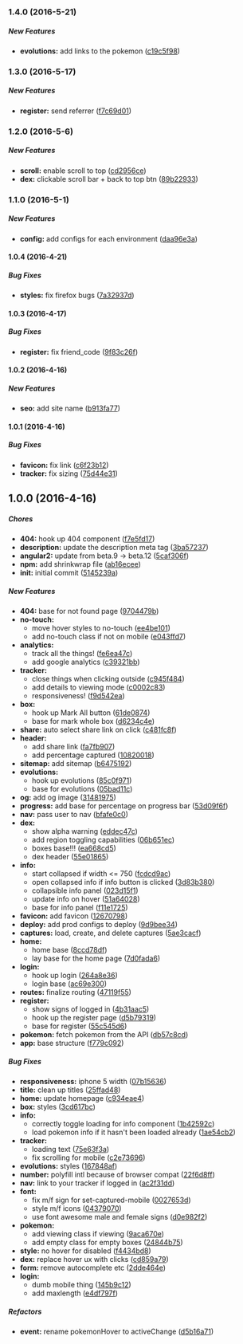 ### 1.4.0 (2016-5-21)

##### New Features

* **evolutions:** add links to the pokemon ([c19c5f98](https://github.com/robinjoseph08/rmj.io/commit/c19c5f983f5e2c35a77bc96769254e9ddc0b4534))

### 1.3.0 (2016-5-17)

##### New Features

* **register:** send referrer ([f7c69d01](https://github.com/robinjoseph08/rmj.io/commit/f7c69d01930984be814e606ed68aa2ceab03ce21))

### 1.2.0 (2016-5-6)

##### New Features

* **scroll:** enable scroll to top ([cd2956ce](https://github.com/robinjoseph08/rmj.io/commit/cd2956ce24d52d30d5e4ed3910e07a525456557b))
* **dex:** clickable scroll bar + back to top btn ([89b22933](https://github.com/robinjoseph08/rmj.io/commit/89b22933c4dd1a621fa21b2f0e090216b3f0a832))

### 1.1.0 (2016-5-1)

##### New Features

* **config:** add configs for each environment ([daa96e3a](https://github.com/robinjoseph08/rmj.io/commit/daa96e3a22eb87dee24142e748c7db1e49bd7fdd))

#### 1.0.4 (2016-4-21)

##### Bug Fixes

* **styles:** fix firefox bugs ([7a32937d](https://github.com/robinjoseph08/rmj.io/commit/7a32937de928feb7cea34f8b85b0444885ea36d8))

#### 1.0.3 (2016-4-17)

##### Bug Fixes

* **register:** fix friend_code ([9f83c26f](https://github.com/robinjoseph08/rmj.io/commit/9f83c26fe18fb1c5e6217c3ad5cd03794d10f1aa))

#### 1.0.2 (2016-4-16)

##### New Features

* **seo:** add site name ([b913fa77](https://github.com/robinjoseph08/rmj.io/commit/b913fa770d5d427d2d11954f2e4e1d2c2a03adfc))

#### 1.0.1 (2016-4-16)

##### Bug Fixes

* **favicon:** fix link ([c6f23b12](https://github.com/robinjoseph08/rmj.io/commit/c6f23b1262079fe8ac66a3d55d264ffc66789755))
* **tracker:** fix sizing ([75d44e31](https://github.com/robinjoseph08/rmj.io/commit/75d44e31a6153e2a59753c62a334b81a1ae0985b))

## 1.0.0 (2016-4-16)

##### Chores

* **404:** hook up 404 component ([f7e5fd17](https://github.com/robinjoseph08/rmj.io/commit/f7e5fd17012e17bec0bf3fe88a826d50d613e3f8))
* **description:** update the description meta tag ([3ba57237](https://github.com/robinjoseph08/rmj.io/commit/3ba572378535d87c070092111a9aa4dd0b0caba9))
* **angular2:** update from beta.9 -> beta.12 ([5caf306f](https://github.com/robinjoseph08/rmj.io/commit/5caf306fc560a7406b654ffa3d8b780a0088134a))
* **npm:** add shrinkwrap file ([ab16ecee](https://github.com/robinjoseph08/rmj.io/commit/ab16ecee99ae0813dc7ffbe242b5ddb70ab0128c))
* **init:** initial commit ([5145239a](https://github.com/robinjoseph08/rmj.io/commit/5145239a5901800fd1e864de67727ca8221a8258))

##### New Features

* **404:** base for not found page ([9704479b](https://github.com/robinjoseph08/rmj.io/commit/9704479b4e5931ec4d0b0d870dce8b4bc8281e62))
* **no-touch:**
  * move hover styles to no-touch ([ee4be101](https://github.com/robinjoseph08/rmj.io/commit/ee4be1017cb73d6334c8c96ff0e573206a949bec))
  * add no-touch class if not on mobile ([e043ffd7](https://github.com/robinjoseph08/rmj.io/commit/e043ffd7115ada83bc537702e18e8f21861cbf96))
* **analytics:**
  * track all the things! ([fe6ea47c](https://github.com/robinjoseph08/rmj.io/commit/fe6ea47c40b988a2095f182a01340ca805321270))
  * add google analytics ([c39321bb](https://github.com/robinjoseph08/rmj.io/commit/c39321bb214d490d5e5af1187f4b62fc6068b17f))
* **tracker:**
  * close things when clicking outside ([c945f484](https://github.com/robinjoseph08/rmj.io/commit/c945f484463285e0f639efcc00f0577d03f1aa23))
  * add details to viewing mode ([c0002c83](https://github.com/robinjoseph08/rmj.io/commit/c0002c837ecb713779577057bf22909083d36553))
  * responsiveness! ([f9d542ea](https://github.com/robinjoseph08/rmj.io/commit/f9d542eab06134ac8141f76560a5e58f19e1f96d))
* **box:**
  * hook up Mark All button ([61de0874](https://github.com/robinjoseph08/rmj.io/commit/61de08745be97c74c219ca322b4410ad47de6967))
  * base for mark whole box ([d6234c4e](https://github.com/robinjoseph08/rmj.io/commit/d6234c4e83a8d6a1f7e43a41de39c1f5bc40e4cc))
* **share:** auto select share link on click ([c481fc8f](https://github.com/robinjoseph08/rmj.io/commit/c481fc8fb8307571effa67971a45e020284e8a6e))
* **header:**
  * add share link ([fa7fb907](https://github.com/robinjoseph08/rmj.io/commit/fa7fb907c1da830d913c7d350011b9c7fb08a389))
  * add percentage captured ([10820018](https://github.com/robinjoseph08/rmj.io/commit/108200183690a8fa811e21e7c2c43b288e8128a7))
* **sitemap:** add sitemap ([b6475192](https://github.com/robinjoseph08/rmj.io/commit/b647519251a76afbd9a04973082936593f2c66be))
* **evolutions:**
  * hook up evolutions ([85c0f971](https://github.com/robinjoseph08/rmj.io/commit/85c0f971c4383e120704f8107bd7baff8f03ff64))
  * base for evolutions ([05bad11c](https://github.com/robinjoseph08/rmj.io/commit/05bad11c917855b436253eeafab5ccc9fd9f0d75))
* **og:** add og image ([31481975](https://github.com/robinjoseph08/rmj.io/commit/314819755206c6f331ce9fe93ef64ab4fcca03c1))
* **progress:** add base for percentage on progress bar ([53d09f6f](https://github.com/robinjoseph08/rmj.io/commit/53d09f6f9d6c19cf0744e4ed7c0cb47a8a4e72b7))
* **nav:** pass user to nav ([bfafe0c0](https://github.com/robinjoseph08/rmj.io/commit/bfafe0c03dc07c7e91a215565ec0a99a782ffe99))
* **dex:**
  * show alpha warning ([eddec47c](https://github.com/robinjoseph08/rmj.io/commit/eddec47c5935bedafd7583488e9e1a115307b6eb))
  * add region toggling capabilities ([06b651ec](https://github.com/robinjoseph08/rmj.io/commit/06b651ec82f10f8077192b18d24b1e0f2d006a53))
  * boxes base!!! ([ea668cd5](https://github.com/robinjoseph08/rmj.io/commit/ea668cd51d6d7978fb74c2a6d95b90879039d02f))
  * dex header ([55e01865](https://github.com/robinjoseph08/rmj.io/commit/55e018651fb1465baaaf96045129196e1ec98fe0))
* **info:**
  * start collapsed if width <= 750 ([fcdcd9ac](https://github.com/robinjoseph08/rmj.io/commit/fcdcd9ac69e4b7b043539b95f109a91338e15a51))
  * open collapsed info if info button is clicked ([3d83b380](https://github.com/robinjoseph08/rmj.io/commit/3d83b380b187f0426a29da496bd93e461dfdb605))
  * collapsible info panel ([023d15f1](https://github.com/robinjoseph08/rmj.io/commit/023d15f100e240e892f64c3a0e912416cf7a6063))
  * update info on hover ([51a64028](https://github.com/robinjoseph08/rmj.io/commit/51a64028c6e63e27eb78d19be64536a4ca8938ad))
  * base for info panel ([f11e1725](https://github.com/robinjoseph08/rmj.io/commit/f11e17251edcff789161fd9402f6c6c6e8f3d899))
* **favicon:** add favicon ([12670798](https://github.com/robinjoseph08/rmj.io/commit/126707981f60d264b1cbd4124fea8972ba7bbc23))
* **deploy:** add prod configs to deploy ([9d9bee34](https://github.com/robinjoseph08/rmj.io/commit/9d9bee341c37bfc62fa5919de3a33e47b94517a1))
* **captures:** load, create, and delete captures ([5ae3cacf](https://github.com/robinjoseph08/rmj.io/commit/5ae3cacf8c8b85eb527e6895e7fa8ba926d8ff0e))
* **home:**
  * home base ([8ccd78df](https://github.com/robinjoseph08/rmj.io/commit/8ccd78df8a80c946284b4cd53764787376a5b936))
  * lay base for the home page ([7d0fada6](https://github.com/robinjoseph08/rmj.io/commit/7d0fada6a3b5de91d98ef5e75e67385660b49364))
* **login:**
  * hook up login ([264a8e36](https://github.com/robinjoseph08/rmj.io/commit/264a8e36d11d155c11698dbcb64d93e37d87b25e))
  * login base ([ac69e300](https://github.com/robinjoseph08/rmj.io/commit/ac69e30086b8b2cade869f134104bac9bf769c4f))
* **routes:** finalize routing ([47119f55](https://github.com/robinjoseph08/rmj.io/commit/47119f553fcb5fa4b47b11ee73778692e35fc400))
* **register:**
  * show signs of logged in ([4b31aac5](https://github.com/robinjoseph08/rmj.io/commit/4b31aac517f90bbde792798125211ce829970c6e))
  * hook up the register page ([d5b79319](https://github.com/robinjoseph08/rmj.io/commit/d5b793190a59d643e5549a6d418ef797bdc10830))
  * base for register ([55c545d6](https://github.com/robinjoseph08/rmj.io/commit/55c545d6e7aff13a23116451ec66ad8a24b6406c))
* **pokemon:** fetch pokemon from the API ([db57c8cd](https://github.com/robinjoseph08/rmj.io/commit/db57c8cd217b0bfe7b4273b80daeabc5be738b1e))
* **app:** base structure ([f779c092](https://github.com/robinjoseph08/rmj.io/commit/f779c0927d8c6e36ba83b857da52ce25521fbcd2))

##### Bug Fixes

* **responsiveness:** iphone 5 width ([07b15636](https://github.com/robinjoseph08/rmj.io/commit/07b1563618ea72dd621cccf6eb11370b1f062ef8))
* **title:** clean up titles ([25ffad48](https://github.com/robinjoseph08/rmj.io/commit/25ffad48ecbd3864c35d3c47071920c7e3cea24f))
* **home:** update homepage ([c934eae4](https://github.com/robinjoseph08/rmj.io/commit/c934eae422b40a09c7ec33425493e9268db91b7a))
* **box:** styles ([3cd617bc](https://github.com/robinjoseph08/rmj.io/commit/3cd617bc3605b786844245efa2271ef11503a01e))
* **info:**
  * correctly toggle loading for info component ([1b42592c](https://github.com/robinjoseph08/rmj.io/commit/1b42592c7cf9bee9d5061e4f8f6d66897d3d99f0))
  * load pokemon info if it hasn't been loaded already ([1ae54cb2](https://github.com/robinjoseph08/rmj.io/commit/1ae54cb2213da3181b1a2e85990f66d361699e1f))
* **tracker:**
  * loading text ([75e63f3a](https://github.com/robinjoseph08/rmj.io/commit/75e63f3afc01de9c9e089f728d53960ebab8ccd4))
  * fix scrolling for mobile ([c2e73696](https://github.com/robinjoseph08/rmj.io/commit/c2e736966f125c613cb5fbf16570ea6e8affd9b3))
* **evolutions:** styles ([167848af](https://github.com/robinjoseph08/rmj.io/commit/167848afb2c9d038ec0fce494f35489570add0d2))
* **number:** polyfill intl because of browser compat ([22f6d8ff](https://github.com/robinjoseph08/rmj.io/commit/22f6d8ff2686785e14a5d01f7313a750a76aefba))
* **nav:** link to your tracker if logged in ([ac2f31dd](https://github.com/robinjoseph08/rmj.io/commit/ac2f31ddccb4fd7c6da936b426a05c9d82d013fb))
* **font:**
  * fix m/f sign for set-captured-mobile ([0027653d](https://github.com/robinjoseph08/rmj.io/commit/0027653d441adf0e242328b7a7051c94c127a7f3))
  * style m/f icons ([04379070](https://github.com/robinjoseph08/rmj.io/commit/0437907076c0712924a4ef3e04e22e4e6f3842ef))
  * use font awesome male and female signs ([d0e982f2](https://github.com/robinjoseph08/rmj.io/commit/d0e982f293f4e2ce6849bdb2104d5fcc6b22571e))
* **pokemon:**
  * add viewing class if viewing ([9aca670e](https://github.com/robinjoseph08/rmj.io/commit/9aca670edaf494f887fe3781e916a4c71d4f84a7))
  * add empty class for empty boxes ([24844b75](https://github.com/robinjoseph08/rmj.io/commit/24844b757d583457e5713b1b1a67e6efd1be2d8f))
* **style:** no hover for disabled ([f4434bd8](https://github.com/robinjoseph08/rmj.io/commit/f4434bd8f3b63dfc4a37ba53bf41d157a98c91c8))
* **dex:** replace hover ux with clicks ([cd859a79](https://github.com/robinjoseph08/rmj.io/commit/cd859a79caa51b6b8b3059b642db79d083064521))
* **form:** remove autocomplete etc ([2dde464e](https://github.com/robinjoseph08/rmj.io/commit/2dde464e5d4978c3ab520ed04dc71e470d65e07e))
* **login:**
  * dumb mobile thing ([145b9c12](https://github.com/robinjoseph08/rmj.io/commit/145b9c12ce3bfc8cfe722e05b5d674ac0532709c))
  * add maxlength ([e4df797f](https://github.com/robinjoseph08/rmj.io/commit/e4df797f0f262dbf720069aa8a413883fa79cf42))

##### Refactors

* **event:** rename pokemonHover to activeChange ([d5b16a71](https://github.com/robinjoseph08/rmj.io/commit/d5b16a713adfab07156d361a970939546fe8c680))


